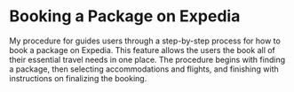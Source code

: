 # Booking a Package on Expedia

My procedure for guides users through a step-by-step process for how to book a package on Expedia. This feature allows the users the book all of their essential travel needs in one place. The procedure begins with finding a package, then selecting accommodations and flights, and finishing with instructions on finalizing the booking.